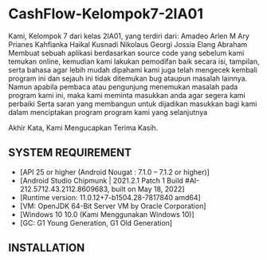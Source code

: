 # CashFlow-Kelompok7-2IA01
Kami, Kelompok 7 dari kelas 2IA01, yang terdiri dari:
      Amadeo Arlen M
      Ary Prianes
      Kahfianka Haikal Kusnadi
      Nikolaus Georgi
      Jossia Elang Abraham
  Membuat sebuah aplikasi berdasarkan source code yang sebelum kami temukan online, kemudian kami lakukan pemodifan baik secara isi, tampilan, serta bahasa agar lebih mudah dipahami
  kami juga telah mengecek kembali program ini dan sejauh ini tidak ditemukan bug ataupun masalah lainnya. Namun apabila pembaca atau pengunjung menemukan masalah pada program kami ini, maka kami meminta masukkan anda agar segera kami perbaiki
  Serta saran yang membangun untuk dijadikan masukkan bagi kami dalam menciptakan program program kami yang selanjutnya
  
  Akhir Kata, Kami Mengucapkan Terima Kasih.
  
 ## SYSTEM REQUIREMENT
  - [API 25 or higher (Android Nougat : 7.1.0 – 7.1.2 or higher)]
  - [Android Studio Chipmunk | 2021.2.1 Patch 1 Build #AI-212.5712.43.2112.8609683, built on May 18, 2022]
  - [Runtime version: 11.0.12+7-b1504.28-7817840 amd64]
  - [VM: OpenJDK 64-Bit Server VM by Oracle Corporation]
  - [Windows 10 10.0 (Kami Menggunakan Windows 10)]
  - [GC: G1 Young Generation, G1 Old Generation]
  
  ## INSTALLATION
 
